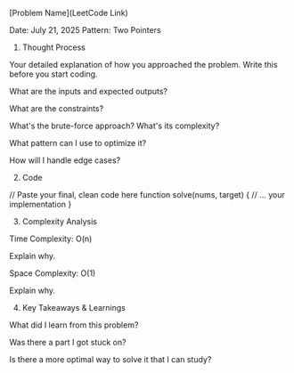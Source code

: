 [Problem Name](LeetCode Link)

Date: July 21, 2025
Pattern: Two Pointers

1. Thought Process

Your detailed explanation of how you approached the problem. Write this before you start coding.

What are the inputs and expected outputs?

What are the constraints?

What's the brute-force approach? What's its complexity?

What pattern can I use to optimize it?

How will I handle edge cases?

2. Code

// Paste your final, clean code here
function solve(nums, target) {
// ... your implementation
}

3. Complexity Analysis

Time Complexity: O(n)

Explain why.

Space Complexity: O(1)

Explain why.

4. Key Takeaways & Learnings

What did I learn from this problem?

Was there a part I got stuck on?

Is there a more optimal way to solve it that I can study?
